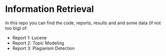 # Information Retrieval

In this repo you can find the code, reports, results and and some data (if not too big) of:
  - Report 1: Lucene
  - Report 2: Topic Modeling
  - Report 3: Plagiarism Detection
